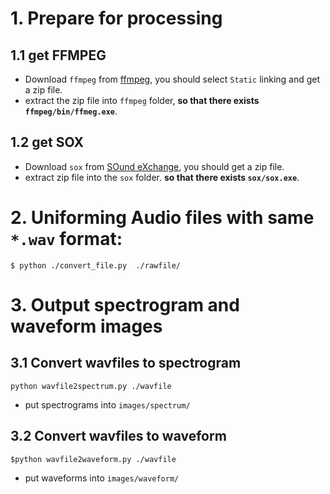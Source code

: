 # 1. Prepare for processing
## 1.1 get FFMPEG
* Download `ffmpeg` from [ffmpeg](http://ffmpeg.zeranoe.com/builds/), you should select `Static` linking and get a zip file.
* extract the zip file into `ffmpeg` folder, __so that there exists `ffmpeg/bin/ffmeg.exe`__.

## 1.2 get SOX
* Download `sox` from [SOund eXchange](https://sourceforge.net/projects/sox/files/sox/14.4.2/), you should get a zip file.
* extract zip file into the `sox` folder. __so that there exists `sox/sox.exe`__.


# 2. Uniforming Audio files with same `*.wav` format: 
`$ python ./convert_file.py  ./rawfile/`


# 3. Output spectrogram and waveform images 

## 3.1 Convert wavfiles to spectrogram 

`python wavfile2spectrum.py ./wavfile`

* put spectrograms into `images/spectrum/`

## 3.2 Convert wavfiles to waveform 

`$python wavfile2waveform.py ./wavfile`

* put waveforms into `images/waveform/`




